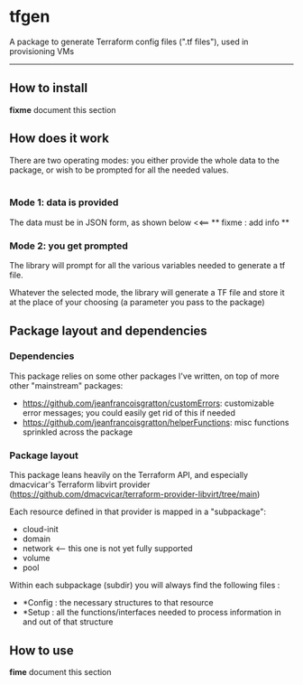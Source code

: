 # tfgen

A package to generate Terraform config files (".tf files"), used in provisioning VMs
___

## How to install 

**fixme** document this section
## How does it work

There are two operating modes: you either provide the whole data to the package, or wish to be prompted for all the needed values.
<br><br>
### Mode 1: data is provided
The data must be in JSON form, as shown below <<== ** fixme : add info **

### Mode 2: you get prompted
The library will prompt for all the various variables needed to generate a tf file.


Whatever the selected mode, the library will generate a TF file and store it at the place of your choosing (a parameter you pass to the package)


## Package layout and dependencies

### Dependencies

This package relies on some other packages I've written, on top of more other "mainstream" packages:
- https://github.com/jeanfrancoisgratton/customErrors: customizable error messages; you could easily get rid of this if needed
- https://github.com/jeanfrancoisgratton/helperFunctions: misc functions sprinkled across the package

### Package layout

This package leans heavily on the Terraform API, and especially dmacvicar's Terraform libvirt provider (https://github.com/dmacvicar/terraform-provider-libvirt/tree/main)

Each resource defined in that provider is mapped in a "subpackage":
- cloud-init
- domain
- network <-- this one is not yet fully supported
- volume
- pool

Within each subpackage (subdir) you will always find the following files :
- *Config : the necessary structures to that resource
- *Setup : all the functions/interfaces needed to process information in and out of that structure

## How to use
**fime** document this section